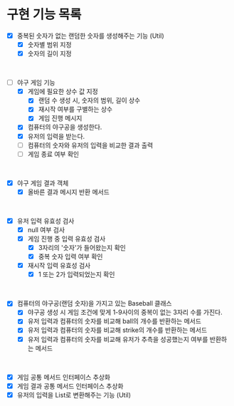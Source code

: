 # 구현 기능 목록

- [x] 중복된 숫자가 없는 랜덤한 숫자를 생성해주는 기능 (Util)
    - [x] 숫자별 범위 지정
    - [x] 숫자의 길이 지정

<br>

- [ ] 야구 게임 기능
    - [x] 게임에 필요한 상수 값 지정
        - [x] 랜덤 수 생성 시, 숫자의 범위, 길이 상수
        - [x] 재시작 여부를 구별하는 상수
        - [x] 게임 진행 메시지
    - [x] 컴퓨터의 야구공을 생성한다.
    - [x] 유저의 입력을 받는다.
    - [ ] 컴퓨터의 숫자와 유저의 입력을 비교한 결과 출력
    - [ ] 게임 종료 여부 확인

<br>

- [x] 야구 게임 결과 객체
    - [x] 올바른 결과 메시지 반환 메서드

<br>

- [x] 유저 입력 유효성 검사
    - [x] null 여부 검사
    - [x] 게임 진행 중 입력 유효성 검사
        - [x] 3자리의 '숫자'가 들어왔는지 확인
        - [x] 중복 숫자 입력 여부 확인
    - [x] 재시작 입력 유효성 검사
        - [x] 1 또는 2가 입력되었는지 확인

<br>

- [x] 컴퓨터의 야구공(랜덤 숫자)을 가지고 있는 Baseball 클래스
    - [x] 야구공 생성 시 게임 조건에 맞게 1-9사이의 중복이 없는 3자리 수를 가진다.
    - [x] 유저 입력과 컴퓨터의 숫자를 비교해 ball의 개수를 반환하는 메서드
    - [x] 유저 입력과 컴퓨터의 숫자를 비교해 strike의 개수를 반환하는 메서드
    - [x] 유저 입력과 컴퓨터의 숫자를 비교해 유저가 추측을 성공했는지 여부를 반환하는 메서드

<br>

- [x] 게임 공통 메서드 인터페이스 추상화
- [x] 게임 결과 공통 메서드 인터페이스 추상화
- [x] 유저의 입력을 List로 변환해주는 기능 (Util)